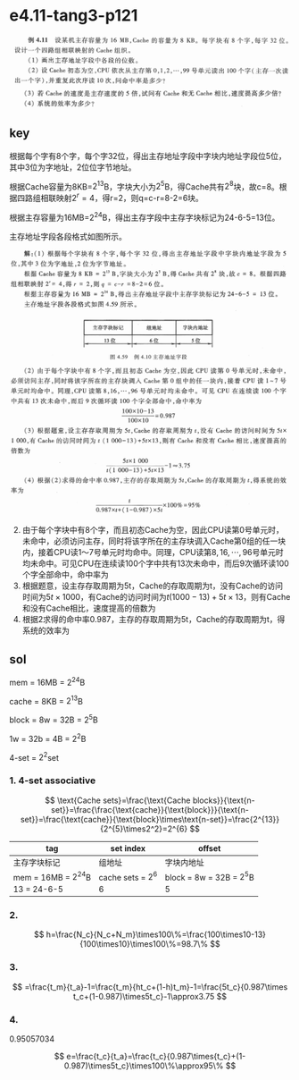 
# e4.11-tang3-p121

![](assets/e4.11-tang3-p121-1.png)
![](assets/e4.11-tang3-p121-2.png)

## key

根据每个字有8个字，每个字32位，得出主存地址字段中字块内地址字段位5位，其中3位为字地址，2位位字节地址。

根据Cache容量为8KB=$2^{13}$B，字块大小为$2^5$B，得Cache共有$2^8$块，故c=8。根据四路组相联映射$2^r=4$，得r=2，则q=c-r=8-2=6块。

根据主存容量为16MB=$2^{24}$B，得出主存字段中主存字块标记为24-6-5=13位。

主存地址字段各段格式如图所示。

![](assets/e4.11-tang3-p121-key1.png)
![](assets/e4.11-tang3-p121-key2.png)

2. 由于每个字块中有8个字，而且初态Cache为空，因此CPU读第0号单元时，未命中，必须访问主存，同时将该字所在的主存块调入Cache第0组的任一块内，接着CPU读1～7号单元时均命中。同理，CPU读第$8,16,\cdots,96$号单元时均未命中。可见CPU在连续读100个字中共有13次未命中，而后9次循环读100个字全部命中，命中率为
3. 根据题意，设主存存取周期为5t，Cache的存取周期为t，没有Cache的访问时间为$5t\times1000$，有Cache的访问时间为$t(1000-13)+5t\times13$，则有Cache和没有Cache相比，速度提高的倍数为
4. 根据2求得的命中率0.987，主存的存取周期为5t，Cache的存取周期为t，得系统的效率为

## sol

mem = 16MB = $2^{24}$B

cache = 8KB = $2^{13}$B

block = 8w = 32B = $2^5$B

1w = 32b = 4B = $2^2$B

4-set = $2^2$set

### 1. 4-set associative

$$
\text{Cache sets}=\frac{\text{Cache blocks}}{\text{n-set}}=\frac{\frac{\text{cache}}{\text{block}}}{\text{n-set}}=\frac{\text{cache}}{\text{block}\times\text{n-set}}=\frac{2^{13}}{2^{5}\times2^2}=2^{6}
$$

| tag                    | set index          | offset                    |
| ---------------------- | ------------------ | ------------------------- |
| 主存字块标记                 | 组地址                | 字块内地址                     |
| mem = 16MB = $2^{24}$B | cache sets = $2^6$ | block = 8w = 32B = $2^5$B |
| 13 = 24-6-5            | 6                  | 5                         |

### 2.

$$
h=\frac{N_c}{N_c+N_m}\times100\%=\frac{100\times10-13}{100\times10}\times100\%=98.7\%
$$

### 3.

$$
=\frac{t_m}{t_a}-1=\frac{t_m}{ht_c+(1-h)t_m}-1=\frac{5t_c}{0.987\times t_c+(1-0.987)\times5t_c}-1\approx3.75
$$

### 4.

0.95057034

$$
e=\frac{t_c}{t_a}=\frac{t_c}{0.987\times{t_c}+(1-0.987)\times5t_c}\times100\%\approx95\%
$$